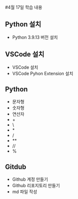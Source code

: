 #4월 17일 학습 내용
## Python 설치 
- Python 3.9.13 버전 설치
## VSCode 설치
 - VSCode 설치
 - VSCode Pyhon Extension 설치
## Python
- 문자형
- 숫자형
- 연산자
 - \+
 - \
 - \*
 - /
 - \*\*
 - //
 - %
## Gitdub 
- Github 계정 만들기
- Github 리포지토리 만들기
- md 파일 작성
